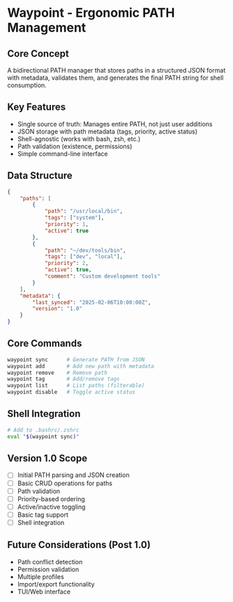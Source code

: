 # Waypoint - Ergonomic PATH Management

## Core Concept

A bidirectional PATH manager that stores paths in a structured JSON format with
metadata, validates them, and generates the final PATH string for shell
consumption.

## Key Features

- Single source of truth: Manages entire PATH, not just user additions
- JSON storage with path metadata (tags, priority, active status)
- Shell-agnostic (works with bash, zsh, etc.)
- Path validation (existence, permissions)
- Simple command-line interface

## Data Structure

```json
{
    "paths": [
        {
            "path": "/usr/local/bin",
            "tags": ["system"],
            "priority": 1,
            "active": true
        },
        {
            "path": "~/dev/tools/bin",
            "tags": ["dev", "local"],
            "priority": 2,
            "active": true,
            "comment": "Custom development tools"
        }
    ],
    "metadata": {
        "last_synced": "2025-02-06T10:00:00Z",
        "version": "1.0"
    }
}
```

## Core Commands

```bash
waypoint sync      # Generate PATH from JSON
waypoint add       # Add new path with metadata
waypoint remove    # Remove path
waypoint tag       # Add/remove tags
waypoint list      # List paths (filterable)
waypoint disable   # Toggle active status
```

## Shell Integration

```bash
# Add to .bashrc/.zshrc
eval "$(waypoint sync)"
```

## Version 1.0 Scope

- [ ] Initial PATH parsing and JSON creation
- [ ] Basic CRUD operations for paths
- [ ] Path validation
- [ ] Priority-based ordering
- [ ] Active/inactive toggling
- [ ] Basic tag support
- [ ] Shell integration

## Future Considerations (Post 1.0)

- Path conflict detection
- Permission validation
- Multiple profiles
- Import/export functionality
- TUI/Web interface
